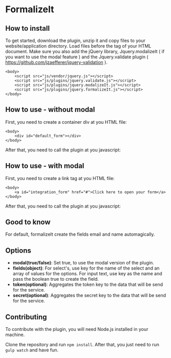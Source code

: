 FormalizeIt
========

How to install
----------

To get started, download the plugin, unzip it and copy files to your website/application directory.
Load files before the tag </body> of your HTML document. Make sure you also add the jQuery library, Jquery.modalizeIt ( if you want to use the modal feature ) and the Jquery.validate plugin ( https://github.com/jzaefferer/jquery-validation ).

    <body>
        <script src="js/vendor/jquery.js"></script>
        <script src="js/plugins/jquery.validate.js"></script>
        <script src="js/plugins/jquery.modalizeIt.js"></script>
        <script src="js/plugins/jquery.formalizeIt.js"></script>
    </body>

How to use - without modal
----------

First, you need to create a container div at you HTML file:

    <body>
        <div id="default_form"></div>
    </body>

After that, you need to call the plugin at you javascript:
    <script type="text/javascript" charset="utf-8"> 
        $(document).ready(function() { 
            $('#default_form').formalizeIt({ 
                'token':'62bb61431348e22850828a5829c4373faafe29c1', 
                'secret':'51a266c2844ccd5cac83d88de88d82d05358aa51', 
                'modal':false, 
                'fields':{ 
                    'estado':['PR','SC','SP','RS'], 
                    'nivel':['Iniciante','Intermediário','Avançado','Ninja'] 
                } 
            });
        }); 
    </script>

How to use - with modal
----------

First, you need to create a link tag at you HTML file:

    <body>
        <a id="integration_form" href="#">Click here to open your form</a>   
    </body>

After that, you need to call the plugin at you javascript:
    <script type="text/javascript" charset="utf-8"> 
        $(document).ready(function() { 
            $('#integration_form').formalizeIt({ 
                'token':'62bb61431348e22850828a5829c4373faafe29c1', 
                'secret':'51a266c2844ccd5cac83d88de88d82d05358aa51', 
                'modal':true, 
                'fields':{ 
                  'estado':['PR','SC','SP','RS'], 
                  'nivel':['Iniciante','Intermediário','Avançado','Ninja'] 
                } 
            });
        }); 
    </script>

Good to know
----------

For default, formalizeIt create the fields email and name automagically.

Options
----------

- **modal(true/false)**: Set true, to use the modal version of the plugin.
- **fields(object)**: For select's, use key for the name of the select and an array of values for the options. For input text, use key as the name and pass the boolean true to create the field.
- **token(optional)**: Aggregates the token key to the data that will be send for the service.
- **secret(optional)**: Aggregates the secret key to the data that will be send for the service.

Contributing
----------

To contribute with the plugin, you will need Node.js installed in your machine.

Clone the repository and run `npm install`. After that, you just need to run `gulp watch` and have fun.